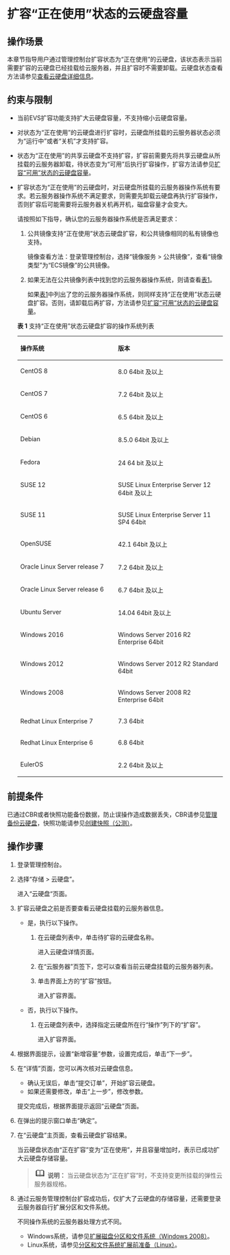 # 扩容“正在使用”状态的云硬盘容量<a name="evs_01_0007"></a>

## 操作场景<a name="section4199781203421"></a>

本章节指导用户通过管理控制台扩容状态为“正在使用”的云硬盘，该状态表示当前需要扩容的云硬盘已经挂载给云服务器，并且扩容时不需要卸载。云硬盘状态查看方法请参见[查看云硬盘详细信息](查看云硬盘详细信息.md)。

## 约束与限制<a name="section158147122515"></a>

-   当前EVS扩容功能支持扩大云硬盘容量，不支持缩小云硬盘容量。
-   对状态为“正在使用”的云硬盘进行扩容时，云硬盘所挂载的云服务器状态必须为“运行中”或者“关机”才支持扩容。
-   状态为“正在使用”的共享云硬盘不支持扩容，扩容前需要先将共享云硬盘从所挂载的云服务器卸载，待状态变为“可用”后执行扩容操作，扩容方法请参见[扩容“可用”状态的云硬盘容量](扩容-可用-状态的云硬盘容量.md)。
-   扩容状态为“正在使用”的云硬盘时，对云硬盘所挂载的云服务器操作系统有要求。若云服务器操作系统不满足要求，则需要先卸载云硬盘再执行扩容操作，否则扩容后可能需要将云服务器关机再开机，磁盘容量才会变大。

    请按照如下指导，确认您的云服务器操作系统是否满足要求：

    1.  公共镜像支持“正在使用”状态云硬盘扩容，和公共镜像相同的私有镜像也支持。

        镜像查看方法：登录管理控制台，选择“镜像服务 \> 公共镜像”，查看“镜像类型”为“ECS镜像”的公共镜像。

    2.  如果无法在公共镜像列表中找到您的云服务器操作系统，则请查看[表1](#table20137947172512)。

        如果[表1](#table20137947172512)中列出了您的云服务器操作系统，则同样支持“正在使用”状态云硬盘扩容。否则，请卸载后再扩容，方法请参见[扩容“可用”状态的云硬盘容量](扩容-可用-状态的云硬盘容量.md)。

    **表 1**  支持“正在使用”状态云硬盘扩容的操作系统列表

    <a name="table20137947172512"></a>
    <table><thead align="left"><tr id="row1713004717255"><th class="cellrowborder" valign="top" width="47.52%" id="mcps1.2.3.1.1"><p id="p1813034742512"><a name="p1813034742512"></a><a name="p1813034742512"></a>操作系统</p>
    </th>
    <th class="cellrowborder" valign="top" width="52.480000000000004%" id="mcps1.2.3.1.2"><p id="p71305477259"><a name="p71305477259"></a><a name="p71305477259"></a>版本</p>
    </th>
    </tr>
    </thead>
    <tbody><tr id="row169255911479"><td class="cellrowborder" valign="top" width="47.52%" headers="mcps1.2.3.1.1 "><p id="p18927597478"><a name="p18927597478"></a><a name="p18927597478"></a>CentOS 8</p>
    </td>
    <td class="cellrowborder" valign="top" width="52.480000000000004%" headers="mcps1.2.3.1.2 "><p id="p1692259174711"><a name="p1692259174711"></a><a name="p1692259174711"></a>8.0 64bit 及以上</p>
    </td>
    </tr>
    <tr id="row41301447142511"><td class="cellrowborder" valign="top" width="47.52%" headers="mcps1.2.3.1.1 "><p id="p513044716259"><a name="p513044716259"></a><a name="p513044716259"></a>CentOS 7</p>
    </td>
    <td class="cellrowborder" valign="top" width="52.480000000000004%" headers="mcps1.2.3.1.2 "><p id="p111311947102512"><a name="p111311947102512"></a><a name="p111311947102512"></a>7.2 64bit 及以上</p>
    </td>
    </tr>
    <tr id="row379828114613"><td class="cellrowborder" valign="top" width="47.52%" headers="mcps1.2.3.1.1 "><p id="p154416127512"><a name="p154416127512"></a><a name="p154416127512"></a>CentOS 6</p>
    </td>
    <td class="cellrowborder" valign="top" width="52.480000000000004%" headers="mcps1.2.3.1.2 "><p id="p06771921135116"><a name="p06771921135116"></a><a name="p06771921135116"></a>6.5 64bit 及以上</p>
    </td>
    </tr>
    <tr id="row813164792516"><td class="cellrowborder" valign="top" width="47.52%" headers="mcps1.2.3.1.1 "><p id="p1413134710255"><a name="p1413134710255"></a><a name="p1413134710255"></a>Debian</p>
    </td>
    <td class="cellrowborder" valign="top" width="52.480000000000004%" headers="mcps1.2.3.1.2 "><p id="p16131134762512"><a name="p16131134762512"></a><a name="p16131134762512"></a>8.5.0 64bit 及以上</p>
    </td>
    </tr>
    <tr id="row0132164712251"><td class="cellrowborder" valign="top" width="47.52%" headers="mcps1.2.3.1.1 "><p id="p5997354155211"><a name="p5997354155211"></a><a name="p5997354155211"></a>Fedora</p>
    </td>
    <td class="cellrowborder" valign="top" width="52.480000000000004%" headers="mcps1.2.3.1.2 "><p id="p213214472255"><a name="p213214472255"></a><a name="p213214472255"></a>24 64 bit 及以上</p>
    </td>
    </tr>
    <tr id="row964663711532"><td class="cellrowborder" valign="top" width="47.52%" headers="mcps1.2.3.1.1 "><p id="p1864743716530"><a name="p1864743716530"></a><a name="p1864743716530"></a>SUSE 12</p>
    </td>
    <td class="cellrowborder" valign="top" width="52.480000000000004%" headers="mcps1.2.3.1.2 "><p id="p9647153715319"><a name="p9647153715319"></a><a name="p9647153715319"></a>SUSE Linux Enterprise Server 12 64bit 及以上</p>
    </td>
    </tr>
    <tr id="row1313410473256"><td class="cellrowborder" valign="top" width="47.52%" headers="mcps1.2.3.1.1 "><p id="p513211475252"><a name="p513211475252"></a><a name="p513211475252"></a>SUSE 11</p>
    </td>
    <td class="cellrowborder" valign="top" width="52.480000000000004%" headers="mcps1.2.3.1.2 "><p id="p31341247192512"><a name="p31341247192512"></a><a name="p31341247192512"></a>SUSE Linux Enterprise Server 11 SP4 64bit</p>
    </td>
    </tr>
    <tr id="row151351347132520"><td class="cellrowborder" valign="top" width="47.52%" headers="mcps1.2.3.1.1 "><p id="p61351647152512"><a name="p61351647152512"></a><a name="p61351647152512"></a>OpenSUSE</p>
    </td>
    <td class="cellrowborder" valign="top" width="52.480000000000004%" headers="mcps1.2.3.1.2 "><p id="p713544718253"><a name="p713544718253"></a><a name="p713544718253"></a>42.1 64bit 及以上</p>
    </td>
    </tr>
    <tr id="row191354476258"><td class="cellrowborder" valign="top" width="47.52%" headers="mcps1.2.3.1.1 "><p id="p1713544718257"><a name="p1713544718257"></a><a name="p1713544718257"></a>Oracle Linux Server release 7</p>
    </td>
    <td class="cellrowborder" valign="top" width="52.480000000000004%" headers="mcps1.2.3.1.2 "><p id="p1613594752514"><a name="p1613594752514"></a><a name="p1613594752514"></a>7.2 64bit 及以上</p>
    </td>
    </tr>
    <tr id="row3539318300"><td class="cellrowborder" valign="top" width="47.52%" headers="mcps1.2.3.1.1 "><p id="p15107123714017"><a name="p15107123714017"></a><a name="p15107123714017"></a>Oracle Linux Server release 6</p>
    </td>
    <td class="cellrowborder" valign="top" width="52.480000000000004%" headers="mcps1.2.3.1.2 "><p id="p14141204418017"><a name="p14141204418017"></a><a name="p14141204418017"></a>6.7 64bit 及以上</p>
    </td>
    </tr>
    <tr id="row15391018303"><td class="cellrowborder" valign="top" width="47.52%" headers="mcps1.2.3.1.1 "><p id="p12741942537"><a name="p12741942537"></a><a name="p12741942537"></a>Ubuntu Server</p>
    </td>
    <td class="cellrowborder" valign="top" width="52.480000000000004%" headers="mcps1.2.3.1.2 "><p id="p11540101810017"><a name="p11540101810017"></a><a name="p11540101810017"></a>14.04 64bit 及以上</p>
    </td>
    </tr>
    <tr id="row16641554519"><td class="cellrowborder" valign="top" width="47.52%" headers="mcps1.2.3.1.1 "><p id="p11641854910"><a name="p11641854910"></a><a name="p11641854910"></a>Windows 2016</p>
    </td>
    <td class="cellrowborder" valign="top" width="52.480000000000004%" headers="mcps1.2.3.1.2 "><p id="p164254115"><a name="p164254115"></a><a name="p164254115"></a>Windows Server 2016 R2 Enterprise 64bit</p>
    </td>
    </tr>
    <tr id="row1664854318"><td class="cellrowborder" valign="top" width="47.52%" headers="mcps1.2.3.1.1 "><p id="p10647540115"><a name="p10647540115"></a><a name="p10647540115"></a>Windows 2012</p>
    </td>
    <td class="cellrowborder" valign="top" width="52.480000000000004%" headers="mcps1.2.3.1.2 "><p id="p116435418111"><a name="p116435418111"></a><a name="p116435418111"></a>Windows Server 2012 R2 Standard 64bit</p>
    </td>
    </tr>
    <tr id="row1051412372417"><td class="cellrowborder" valign="top" width="47.52%" headers="mcps1.2.3.1.1 "><p id="p959994419147"><a name="p959994419147"></a><a name="p959994419147"></a>Windows 2008</p>
    </td>
    <td class="cellrowborder" valign="top" width="52.480000000000004%" headers="mcps1.2.3.1.2 "><p id="p3641454417"><a name="p3641454417"></a><a name="p3641454417"></a>Windows Server 2008 R2 Enterprise 64bit</p>
    </td>
    </tr>
    <tr id="row19412122312211"><td class="cellrowborder" valign="top" width="47.52%" headers="mcps1.2.3.1.1 "><p id="p104127231228"><a name="p104127231228"></a><a name="p104127231228"></a>Redhat Linux Enterprise 7</p>
    </td>
    <td class="cellrowborder" valign="top" width="52.480000000000004%" headers="mcps1.2.3.1.2 "><p id="p7724113619218"><a name="p7724113619218"></a><a name="p7724113619218"></a>7.3 64bit</p>
    </td>
    </tr>
    <tr id="row114125231423"><td class="cellrowborder" valign="top" width="47.52%" headers="mcps1.2.3.1.1 "><p id="p3888104713210"><a name="p3888104713210"></a><a name="p3888104713210"></a>Redhat Linux Enterprise 6</p>
    </td>
    <td class="cellrowborder" valign="top" width="52.480000000000004%" headers="mcps1.2.3.1.2 "><p id="p174134234210"><a name="p174134234210"></a><a name="p174134234210"></a>6.8 64bit</p>
    </td>
    </tr>
    <tr id="row138491825200"><td class="cellrowborder" valign="top" width="47.52%" headers="mcps1.2.3.1.1 "><p id="p1884914256011"><a name="p1884914256011"></a><a name="p1884914256011"></a>EulerOS</p>
    </td>
    <td class="cellrowborder" valign="top" width="52.480000000000004%" headers="mcps1.2.3.1.2 "><p id="p685010259012"><a name="p685010259012"></a><a name="p685010259012"></a>2.2 64bit 及以上</p>
    </td>
    </tr>
    </tbody>
    </table>


## 前提条件<a name="section1864885210281"></a>

已通过CBR或者快照功能备份数据，防止误操作造成数据丢失，CBR请参见[管理备份云硬盘](管理备份云硬盘.md)，快照功能请参见[创建快照（公测）](创建快照（公测）.md)。

## 操作步骤<a name="section5287890203514"></a>

1.  登录管理控制台。
2.  选择“存储 \> 云硬盘”。

    进入“云硬盘“页面。

3.  扩容云硬盘之前是否要查看云硬盘挂载的云服务器信息。
    -   是，执行以下操作。
        1.  在云硬盘列表中，单击待扩容的云硬盘名称。

            进入云硬盘详情页面。

        2.  在“云服务器”页签下，您可以查看当前云硬盘挂载的云服务器列表。
        3.  单击界面上方的“扩容”按钮。

            进入扩容界面。

    -   否，执行以下操作。
        1.  在云硬盘列表中，选择指定云硬盘所在行“操作”列下的“扩容”。

            进入扩容界面。


4.  根据界面提示，设置“新增容量”参数，设置完成后，单击“下一步”。
5.  在“详情”页面，您可以再次核对云硬盘信息。

    -   确认无误后，单击“提交订单”，开始扩容云硬盘。
    -   如果还需要修改，单击“上一步”，修改参数。

    提交完成后，根据界面提示返回“云硬盘”页面。

6.  在弹出的提示窗口单击“确定”。
7.  在“云硬盘”主页面，查看云硬盘扩容结果。

    当云硬盘状态由“正在扩容”变为“正在使用”，并且容量增加时，表示已成功扩大云硬盘存储容量。

    >![](public_sys-resources/icon-note.gif) **说明：** 
    >当云硬盘状态为“正在扩容”时，不支持变更所挂载的弹性云服务器规格。

8.  通过云服务管理控制台扩容成功后，仅扩大了云硬盘的存储容量，还需要登录云服务器自行扩展分区和文件系统。

    不同操作系统的云服务器处理方式不同。

    -   Windows系统，请参见[扩展磁盘分区和文件系统（Windows 2008）](扩展磁盘分区和文件系统（Windows-2008）.md)。
    -   Linux系统，请参见[分区和文件系统扩展前准备（Linux）](分区和文件系统扩展前准备（Linux）.md)。


